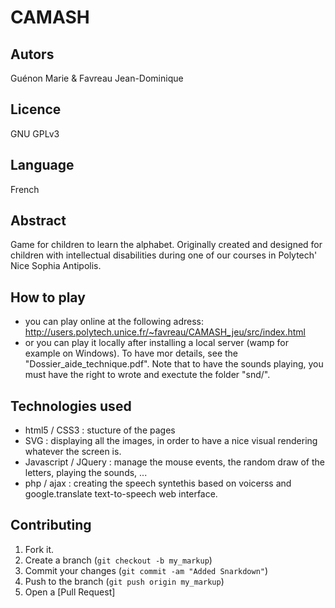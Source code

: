 ﻿CAMASH
======

Autors
------
Guénon Marie & Favreau Jean-Dominique

Licence
-------
GNU GPLv3

Language
--------
French

Abstract
-------
Game for children to learn the alphabet. Originally created and designed for children with intellectual disabilities during one of our courses in Polytech' Nice Sophia Antipolis.

How to play
-----------
* you can play online at the following adress: http://users.polytech.unice.fr/~favreau/CAMASH_jeu/src/index.html
* or you can play it locally after installing a local server (wamp for example on Windows). 
To have mor details, see the "Dossier_aide_technique.pdf". Note that to have the sounds playing, you must have the right to wrote and exectute the folder "snd/".

Technologies used
-----------------

* html5 / CSS3 : stucture of the pages
* SVG : displaying all the images, in order to have a nice visual rendering whatever the screen is.
* Javascript / JQuery : manage the mouse events, the random draw of the letters, playing the sounds, ...
* php / ajax : creating the speech syntethis based on voicerss and google.translate text-to-speech web interface.

Contributing
------------

1. Fork it.
2. Create a branch (`git checkout -b my_markup`)
3. Commit your changes (`git commit -am "Added Snarkdown"`)
4. Push to the branch (`git push origin my_markup`)
5. Open a [Pull Request]